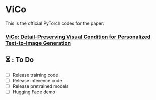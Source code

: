 # ViCo

This is the official PyTorch codes for the paper:

### [**ViCo: Detail-Preserving Visual Condition for Personalized Text-to-Image Generation**]()

## ⏳ : To Do
- [ ] Release training code
- [ ] Release inference code
- [ ] Release pretrained models
- [ ] Hugging Face demo
